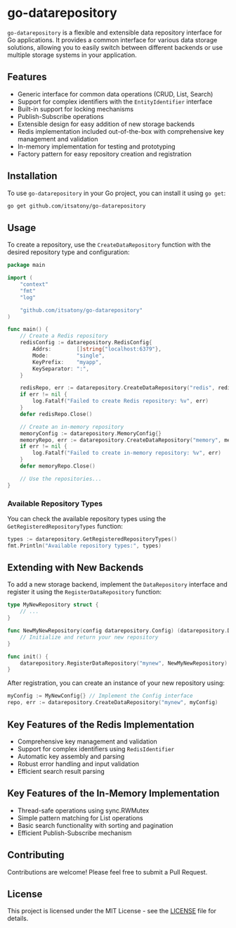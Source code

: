 # go-datarepository

`go-datarepository` is a flexible and extensible data repository interface for Go applications. It provides a common interface for various data storage solutions, allowing you to easily switch between different backends or use multiple storage systems in your application.

## Features

- Generic interface for common data operations (CRUD, List, Search)
- Support for complex identifiers with the `EntityIdentifier` interface
- Built-in support for locking mechanisms
- Publish-Subscribe operations
- Extensible design for easy addition of new storage backends
- Redis implementation included out-of-the-box with comprehensive key management and validation
- In-memory implementation for testing and prototyping
- Factory pattern for easy repository creation and registration

## Installation

To use `go-datarepository` in your Go project, you can install it using `go get`:

```bash
go get github.com/itsatony/go-datarepository
```

## Usage

To create a repository, use the `CreateDataRepository` function with the desired repository type and configuration:

```go
package main

import (
	"context"
	"fmt"
	"log"

	"github.com/itsatony/go-datarepository"
)

func main() {
	// Create a Redis repository
	redisConfig := datarepository.RedisConfig{
		Addrs:        []string{"localhost:6379"},
		Mode:         "single",
		KeyPrefix:    "myapp",
		KeySeparator: ":",
	}

	redisRepo, err := datarepository.CreateDataRepository("redis", redisConfig)
	if err != nil {
		log.Fatalf("Failed to create Redis repository: %v", err)
	}
	defer redisRepo.Close()

	// Create an in-memory repository
	memoryConfig := datarepository.MemoryConfig{}
	memoryRepo, err := datarepository.CreateDataRepository("memory", memoryConfig)
	if err != nil {
		log.Fatalf("Failed to create in-memory repository: %v", err)
	}
	defer memoryRepo.Close()

	// Use the repositories...
}
```

### Available Repository Types

You can check the available repository types using the `GetRegisteredRepositoryTypes` function:

```go
types := datarepository.GetRegisteredRepositoryTypes()
fmt.Println("Available repository types:", types)
```

## Extending with New Backends

To add a new storage backend, implement the `DataRepository` interface and register it using the `RegisterDataRepository` function:

```go
type MyNewRepository struct {
	// ...
}

func NewMyNewRepository(config datarepository.Config) (datarepository.DataRepository, error) {
	// Initialize and return your new repository
}

func init() {
	datarepository.RegisterDataRepository("mynew", NewMyNewRepository)
}
```

After registration, you can create an instance of your new repository using:

```go
myConfig := MyNewConfig{} // Implement the Config interface
repo, err := datarepository.CreateDataRepository("mynew", myConfig)
```

## Key Features of the Redis Implementation

- Comprehensive key management and validation
- Support for complex identifiers using `RedisIdentifier`
- Automatic key assembly and parsing
- Robust error handling and input validation
- Efficient search result parsing

## Key Features of the In-Memory Implementation

- Thread-safe operations using sync.RWMutex
- Simple pattern matching for List operations
- Basic search functionality with sorting and pagination
- Efficient Publish-Subscribe mechanism

## Contributing

Contributions are welcome! Please feel free to submit a Pull Request.

## License

This project is licensed under the MIT License - see the [LICENSE](LICENSE) file for details.
